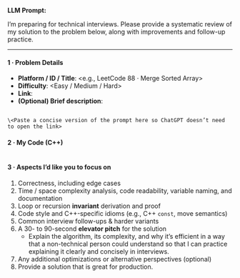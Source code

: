 **LLM Prompt:**

I’m preparing for technical interviews. Please provide a systematic review of my solution to the problem below, along with improvements and follow-up practice.

---

#### 1 · Problem Details

- **Platform / ID / Title**: <e.g., LeetCode 88 · Merge Sorted Array>
- **Difficulty**: <Easy / Medium / Hard>
- **Link**: <URL>
- **(Optional) Brief description**:

```

\<Paste a concise version of the prompt here so ChatGPT doesn’t need to open the link>

```

#### 2 · My Code (C++)

```cpp

```

#### 3 · Aspects I’d like you to focus on

1. Correctness, including edge cases
2. Time / space complexity analysis, code readability, variable naming, and documentation
3. Loop or recursion **invariant** derivation and proof
4. Code style and C++-specific idioms (e.g., C++ `const`, move semantics)
5. Common interview follow-ups & harder variants
6. A 30- to 90-second **elevator pitch** for the solution
   - Explain the algorithm, its complexity, and why it’s efficient in a way that a non-technical person could understand so that I can practice explaining it clearly and concisely in interviews.
7. Any additional optimizations or alternative perspectives (optional)
8. Provide a solution that is great for production.
